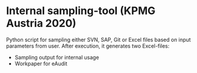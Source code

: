 # Internal sampling-tool (KPMG Austria 2020)
Python script for sampling either SVN, SAP, Git or Excel files based on input parameters from user. After execution, it generates two Excel-files:
- Sampling output for internal usage
- Workpaper for eAudit
